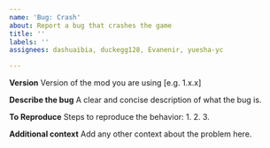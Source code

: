 ```yaml
---
name: 'Bug: Crash'
about: Report a bug that crashes the game
title: ''
labels: ''
assignees: dashuaibia, duckegg128, Evanenir, yuesha-yc

---
```


**Version**
Version of the mod you are using [e.g. 1.x.x]

**Describe the bug**
A clear and concise description of what the bug is.

**To Reproduce**
Steps to reproduce the behavior:
1. 
2. 
3. 

**Additional context**
Add any other context about the problem here.
